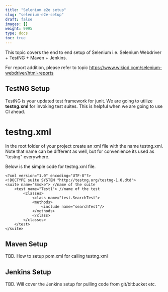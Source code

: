 ```yaml
---
title: "Selenium e2e setup"
slug: "selenium-e2e-setup"
draft: false
images: []
weight: 9995
type: docs
toc: true
---
```


This topic covers the end to end setup of Selenium i.e. Selenium Webdriver + TestNG + Maven + Jenkins.

For report addition, please refer to topic https://www.wikiod.com/selenium-webdriver/html-reports

## TestNG Setup
TestNG is your updated test framework for junit. We are going to utilize **testng.xml** for invoking test suites. This is helpful when we are going to use CI ahead.

# testng.xml #

In the root folder of your project create an xml file with the name testng.xml. Note that name can be different as well, but for convenience its used as "testng" everywhere. 

Below is the simple code for testng.xml file.

    <?xml version="1.0" encoding="UTF-8"?>
    <!DOCTYPE suite SYSTEM "http://testng.org/testng-1.0.dtd">
    <suite name="Smoke"> //name of the suite 
        <test name="Test1"> //name of the test
            <classes>
                <class name="test.SearchTest">
                <methods>
                    <include name="searchTest"/>
                </methods>
                </class>
            </classes>
        </test>
    </suite>

## Maven Setup
TBD. How to setup pom.xml for calling testng.xml

## Jenkins Setup
TBD. Will cover the Jenkins setup for pulling code from git/bitbucket etc.


